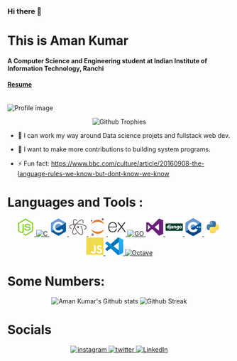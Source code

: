  
<h3> Hi there 👋</h3>


<h1> This is Aman Kumar </h1>
<h4 > A Computer Science and Engineering student at Indian Institute of Information Technology, Ranchi </h4>
<h4>
 <a href='https://requip.herokuapp.com/resume/Resume_Aman_Kumar_Software_Devlopment' target='_blank'>  
  Resume 
 </a>
</h4>
<br>
<img src = "https://komarev.com/ghpvc/?username=am-a-man" alt = "Profile image" > 



 
 

<p align ="center">
<img src="https://github-profile-trophy.vercel.app/?username=am-a-man&theme=onedark" alt = "Github Trophies" >
</p>

- 🌱 I can work my way around Data science projets and fullstack web dev.
- 🔭 I want to make more contributions to building system programs.

- ⚡ Fun fact: https://www.bbc.com/culture/article/20160908-the-language-rules-we-know-but-dont-know-we-know


 
 


<h1>Languages and Tools :</h1>
 

<p align = 'center'>

<a href = "https://nodejs.org/en/">
<img src="https://raw.githubusercontent.com/devicons/devicon/master/icons/nodejs/nodejs-original.svg" alt="NodeJS" height="40"  >
</a>



<a href = "https://www.selenium.dev/">
<img src="https://cdn.jsdelivr.net/npm/simple-icons@5.0.0/icons/selenium.svg" alt="C" height="40" >
</a>



<a href = "https://en.wikipedia.org/wiki/C_(programming_language)">
<img src="https://raw.githubusercontent.com/devicons/devicon/master/icons/c/c-original.svg" alt="C" height="40" >
</a>



<a href = "https://atom.io/">
<img src="https://raw.githubusercontent.com/devicons/devicon/master/icons/atom/atom-original.svg" alt="atom" height="40" >
</a>



<a href = "https://jupyter.org/">
<img src="https://raw.githubusercontent.com/devicons/devicon/master/icons/jupyter/jupyter-original.svg" alt="Jupyter" height="40" >
</a>


<!-- 
<a href = "">
<img src="https://raw.githubusercontent.com/devicons/devicon/master/icons/go/go-original.svg" alt="GO" height="40" >
</a>
 -->

<a href = "https://expressjs.com/">
<img src="https://raw.githubusercontent.com/devicons/devicon/master/icons/express/express-original.svg" alt="Express" height="40" >
</a>



<a href = "https://www.postman.com/">
<img src="https://www.vectorlogo.zone/logos/getpostman/getpostman-icon.svg" alt="GO" height="40" >
</a>



<a href = "https://visualstudio.microsoft.com/">
<img src="https://raw.githubusercontent.com/devicons/devicon/master/icons/visualstudio/visualstudio-plain.svg" alt="VisualStudio" height="40" >
</a>


<!-- 
<a href = "">
<img src="https://raw.githubusercontent.com/devicons/devicon/master/icons/visualstudio/visualstudio-plain.svg" alt="tensorflow" height="40">
</a>

 -->

<a href = "https://www.djangoproject.com/">
<img src="https://raw.githubusercontent.com/devicons/devicon/master/icons/django/django-original.svg" alt="Django" height="40" >
</a>


<a href = "https://isocpp.org/">
<img src="https://raw.githubusercontent.com/devicons/devicon/master/icons/cplusplus/cplusplus-original.svg" alt="CPP" height="40" >
</a>


<a href = "https://www.python.org/">
<img src="https://raw.githubusercontent.com/github/explore/80688e429a7d4ef2fca1e82350fe8e3517d3494d/topics/python/python.png" alt="Python" height="40" >
</a>


<a href = "https://www.javascript.com/">
<img src="https://raw.githubusercontent.com/devicons/devicon/master/icons/javascript/javascript-plain.svg" alt="Javascript" height="40" >
</a>


<a href = "https://code.visualstudio.com/">
<img src="https://raw.githubusercontent.com/github/explore/80688e429a7d4ef2fca1e82350fe8e3517d3494d/topics/visual-studio-code/visual-studio-code.png" alt="VS Code" height="40" >
</a>



<a href = "https://www.gnu.org/software/octave/index">
<img src="https://upload.wikimedia.org/wikipedia/commons/6/6a/Gnu-octave-logo.svg" alt="Octave" height="40" >
</a>


</p>





 
 
 
 

<h1>Some  Numbers:</h1>
<p align = 'center' >
<img src = "https://github-readme-stats.vercel.app/api?username=am-a-man&show_icons=true&theme=dark" alt = "Aman Kumar's Github stats" >
 
 


<img src="https://github-readme-streak-stats.herokuapp.com/?user=am-a-man&theme=dark" alt="Github Streak" >


</p>


 
 


<h1>Socials</h1>

<p align="center">

<a href="https://www.instagram.com/am__a_man_/">
<img src='https://cdn.jsdelivr.net/npm/simple-icons@5.0.0/icons/instagram.svg' alt = 'instagram' height="40">
</a>

<a href="https://twitter.com/am__a_man">
<img src="https://cdn.jsdelivr.net/npm/simple-icons@5.0.0/icons/twitter.svg" alt="twitter" height='40'  >
</a>

<a href="http://www.linkedin.com/in/am--a-man">
<img src="https://cdn.jsdelivr.net/npm/simple-icons@5.0.0/icons/linkedin.svg" alt="LinkedIn" height="40">
 </a>



</p>




